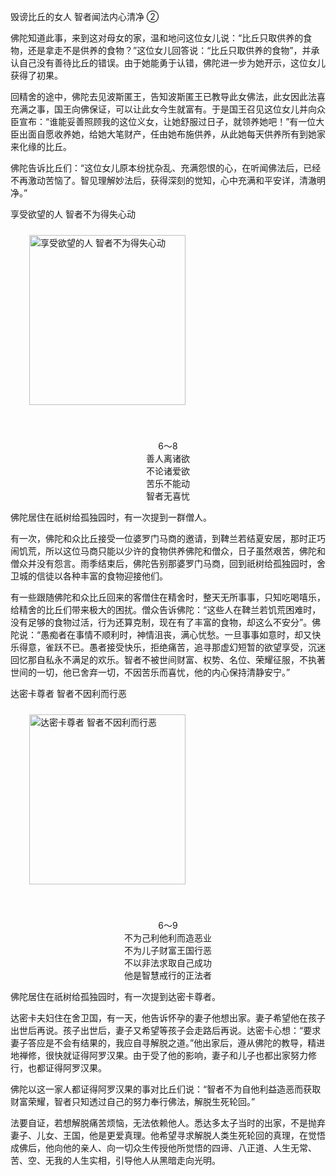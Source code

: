 毁谤比丘的女人 智者闻法内心清净 ②

佛陀知道此事，来到这对母女的家，温和地问这位女儿说：“比丘只取供养的食物，还是拿走不是供养的食物？”这位女儿回答说：“比丘只取供养的食物”，并承认自己没有善待比丘的错误。由于她能勇于认错，佛陀进一步为她开示，这位女儿获得了初果。

回精舍的途中，佛陀去见波斯匿王，告知波斯匿王已教导此女佛法，此女因此法喜充满之事，国王向佛保证，可以让此女今生就富有。于是国王召见这位女儿并向众臣宣布：“谁能妥善照顾我的这位义女，让她舒服过日子，就领养她吧！”有一位大臣出面自愿收养她，给她大笔财产，任由她布施供养，从此她每天供养所有到她家来化缘的比丘。

佛陀告诉比丘们：“这位女儿原本纷扰杂乱、充满怨恨的心，在听闻佛法后，已经不再激动苦恼了。智见理解妙法后，获得深刻的觉知，心中充满和平安详，清澈明净。”



享受欲望的人 智者不为得失心动


<div class="e2">
<img src="images/fjj-30-1.gif" width="250" height="272" hspace="30" vspace="10" align="middle" alt="享受欲望的人 智者不为得失心动"/>
<div>
<p>&nbsp;</p> <p></p> <p align="center"> 6～8<br>
 善人离诸欲<br>
 不论诸爱欲<br>
 苦乐不能动<br>
 智者无喜忧</p>
</div>
</div>

佛陀居住在祇树给孤独园时，有一次提到一群僧人。

有一次，佛陀和众比丘接受一位婆罗门马商的邀请，到鞞兰若结夏安居，那时正巧闹饥荒，所以这位马商只能以少许的食物供养佛陀和僧众，日子虽然艰苦，佛陀和僧众并没有怨言。雨季结束后，佛陀告别那婆罗门马商，回到祇树给孤独园时，舍卫城的信徒以各种丰富的食物迎接他们。

有一些跟随佛陀和众比丘回来的客僧住在精舍时，整天无所事事，只知吃喝嘻乐，给精舍的比丘们带来极大的困扰。僧众告诉佛陀：“这些人在鞞兰若饥荒困难时，没有足够的食物过活，行为还算克制，现在有了丰富的食物，却这么不安分”。佛陀说：“愚痴者在事情不顺利时，神情沮丧，满心忧愁。一旦事事如意时，却又快乐得意，雀跃不已。愚者接受快乐，拒绝痛苦，追寻那虚幻短暂的欲望享受，沉迷回忆那自私永不满足的欢乐。智者不被世间财富、权势、名位、荣耀征服，不执著世间的一切，他已舍弃一切，不因苦乐而喜忧，他的内心保持清静安宁。”



达密卡尊者 智者不因利而行恶


<div class="e2">
<img src="images/fjj-30-2.gif" width="250" height="272" hspace="30" vspace="10" align="middle" alt="达密卡尊者 智者不因利而行恶"/>
<div>
<p>&nbsp;</p> <p></p> <p align="center"> 6～9<br>
 不为己利他利而造恶业<br>
 不为儿子财富王国行恶<br>
 不以非法求取自己成功<br>
 他是智慧戒行的正法者<br>
 </p>
</div>
</div>

佛陀居住在祇树给孤独园时，有一次提到达密卡尊者。

达密卡夫妇住在舍卫国，有一天，他告诉怀孕的妻子他想出家。妻子希望他在孩子出世后再说。孩子出世后，妻子又希望等孩子会走路后再说。达密卡心想：“要求妻子答应是不会有结果的，我应自寻解脱之道。”他出家后，遵从佛陀的教导，精进地禅修，很快就证得阿罗汉果。由于受了他的影响，妻子和儿子也都出家努力修行，也都证得阿罗汉果。

佛陀以这一家人都证得阿罗汉果的事对比丘们说：“智者不为自他利益造恶而获取财富荣耀，智者只知透过自己的努力奉行佛法，解脱生死轮回。”

法要自证，若想解脱痛苦烦恼，无法依赖他人。悉达多太子当时的出家，不是抛弃妻子、儿女、王国，他是更爱真理。他希望寻求解脱人类生死轮回的真理，在觉悟成佛后，他向他的亲人、向一切众生传授他所觉悟的四谛、八正道、人生无常、苦、空、无我的人生实相，引导他人从黑暗走向光明。
